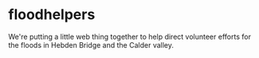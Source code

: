 # floodhelpers

We're putting a little web thing together to help direct volunteer efforts for the floods in Hebden Bridge and the Calder valley.
